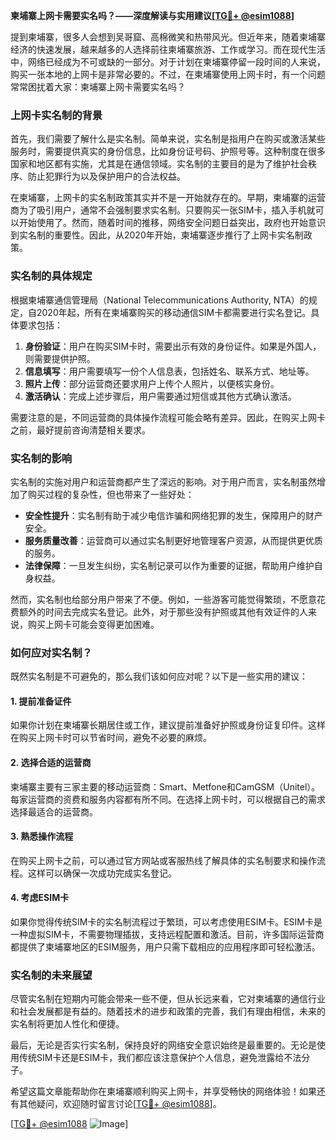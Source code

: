 **柬埔寨上网卡需要实名吗？——深度解读与实用建议[[TG💪+ @esim1088](https://t.me/s/esim1088)]**

提到柬埔寨，很多人会想到吴哥窟、高棉微笑和热带风光。但近年来，随着柬埔寨经济的快速发展，越来越多的人选择前往柬埔寨旅游、工作或学习。而在现代生活中，网络已经成为不可或缺的一部分。对于计划在柬埔寨停留一段时间的人来说，购买一张本地的上网卡是非常必要的。不过，在柬埔寨使用上网卡时，有一个问题常常困扰着大家：柬埔寨上网卡需要实名吗？

### 上网卡实名制的背景

首先，我们需要了解什么是实名制。简单来说，实名制是指用户在购买或激活某些服务时，需要提供真实的身份信息，比如身份证号码、护照号等。这种制度在很多国家和地区都有实施，尤其是在通信领域。实名制的主要目的是为了维护社会秩序、防止犯罪行为以及保护用户的合法权益。

在柬埔寨，上网卡的实名制政策其实并不是一开始就存在的。早期，柬埔寨的运营商为了吸引用户，通常不会强制要求实名制。只要购买一张SIM卡，插入手机就可以开始使用了。然而，随着时间的推移，网络安全问题日益突出，政府也开始意识到实名制的重要性。因此，从2020年开始，柬埔寨逐步推行了上网卡实名制政策。

### 实名制的具体规定

根据柬埔寨通信管理局（National Telecommunications Authority, NTA）的规定，自2020年起，所有在柬埔寨购买的移动通信SIM卡都需要进行实名登记。具体要求包括：

1. **身份验证**：用户在购买SIM卡时，需要出示有效的身份证件。如果是外国人，则需要提供护照。
2. **信息填写**：用户需要填写一份个人信息表，包括姓名、联系方式、地址等。
3. **照片上传**：部分运营商还要求用户上传个人照片，以便核实身份。
4. **激活确认**：完成上述步骤后，用户需要通过短信或其他方式确认激活。

需要注意的是，不同运营商的具体操作流程可能会略有差异。因此，在购买上网卡之前，最好提前咨询清楚相关要求。

### 实名制的影响

实名制的实施对用户和运营商都产生了深远的影响。对于用户而言，实名制虽然增加了购买过程的复杂性，但也带来了一些好处：

- **安全性提升**：实名制有助于减少电信诈骗和网络犯罪的发生，保障用户的财产安全。
- **服务质量改善**：运营商可以通过实名制更好地管理客户资源，从而提供更优质的服务。
- **法律保障**：一旦发生纠纷，实名制记录可以作为重要的证据，帮助用户维护自身权益。

然而，实名制也给部分用户带来了不便。例如，一些游客可能觉得繁琐，不愿意花费额外的时间去完成实名登记。此外，对于那些没有护照或其他有效证件的人来说，购买上网卡可能会变得更加困难。

### 如何应对实名制？

既然实名制是不可避免的，那么我们该如何应对呢？以下是一些实用的建议：

#### 1. 提前准备证件
如果你计划在柬埔寨长期居住或工作，建议提前准备好护照或身份证复印件。这样在购买上网卡时可以节省时间，避免不必要的麻烦。

#### 2. 选择合适的运营商
柬埔寨主要有三家主要的移动运营商：Smart、Metfone和CamGSM（Unitel）。每家运营商的资费和服务内容都有所不同。在选择上网卡时，可以根据自己的需求选择最适合的运营商。

#### 3. 熟悉操作流程
在购买上网卡之前，可以通过官方网站或客服热线了解具体的实名制要求和操作流程。这样可以确保一次成功完成实名登记。

#### 4. 考虑ESIM卡
如果你觉得传统SIM卡的实名制流程过于繁琐，可以考虑使用ESIM卡。ESIM卡是一种虚拟SIM卡，不需要物理插拔，支持远程配置和激活。目前，许多国际运营商都提供了柬埔寨地区的ESIM服务，用户只需下载相应的应用程序即可轻松激活。

### 实名制的未来展望

尽管实名制在短期内可能会带来一些不便，但从长远来看，它对柬埔寨的通信行业和社会发展都是有益的。随着技术的进步和政策的完善，我们有理由相信，未来的实名制将更加人性化和便捷。

最后，无论是否实行实名制，保持良好的网络安全意识始终是最重要的。无论是使用传统SIM卡还是ESIM卡，我们都应该注意保护个人信息，避免泄露给不法分子。

希望这篇文章能帮助你在柬埔寨顺利购买上网卡，并享受畅快的网络体验！如果还有其他疑问，欢迎随时留言讨论[[TG💪+ @esim1088](https://t.me/s/esim1088)]。

[[TG💪+ @esim1088](https://t.me/s/esim1088) ![Image](https://i.postimg.cc/4NQfJmqS/Snipaste-2025-05-13-00-14-12.png)]